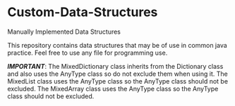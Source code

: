 # Custom-Data-Structures
Manually Implemented Data Structures

This repository contains data structures that may be of use in common java practice.
Feel free to use any file for programming use.

***IMPORTANT***:
The MixedDictionary class inherits from the Dictionary class and also uses the AnyType class so do not exclude them when using it.
The MixedList class uses the AnyType class so the AnyType class should not be excluded.
The MixedArray class uses the AnyType class so the AnyType class should not be excluded.
